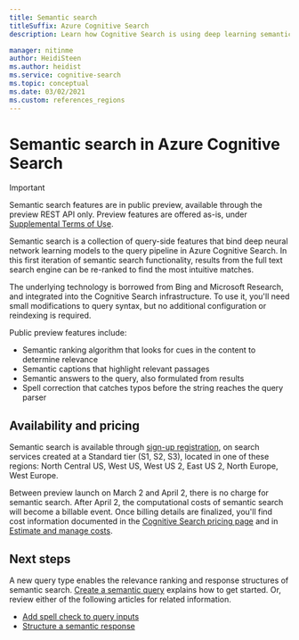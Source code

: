 ```yaml
---
title: Semantic search
titleSuffix: Azure Cognitive Search
description: Learn how Cognitive Search is using deep learning semantic search models from Bing to make search results more intuitive.

manager: nitinme
author: HeidiSteen
ms.author: heidist
ms.service: cognitive-search
ms.topic: conceptual
ms.date: 03/02/2021
ms.custom: references_regions
---
```

# Semantic search in Azure Cognitive Search

> [!IMPORTANT]
> Semantic search features are in public preview, available through the preview REST API only. Preview features are offered as-is, under [Supplemental Terms of Use](https://azure.microsoft.com/support/legal/preview-supplemental-terms/).

Semantic search is a collection of query-side features that bind deep neural network learning models to the query pipeline in Azure Cognitive Search. In this first iteration of semantic search functionality, results from the full text search engine can be re-ranked to find the most intuitive matches.

The underlying technology is borrowed from Bing and Microsoft Research, and integrated into the Cognitive Search infrastructure. To use it, you'll need small modifications to query syntax, but no additional configuration or reindexing is required.

Public preview features include:

+ Semantic ranking algorithm that looks for cues in the content to determine relevance
+ Semantic captions that highlight relevant passages
+ Semantic answers to the query, also formulated from results
+ Spell correction that catches typos before the string reaches the query parser

## Availability and pricing

Semantic search is available through [sign-up registration](https://aka.ms/SemanticSearchPreviewSignup), on search services created at a Standard tier (S1, S2, S3), located in one of these regions: North Central US, West US, West US 2, East US 2, North Europe, West Europe.

Between preview launch on March 2 and April 2, there is no charge for semantic search. After April 2, the computational costs of semantic search will become a billable event. Once billing details are finalized, you'll find cost information documented in the [Cognitive Search pricing page](https://azure.microsoft.com/pricing/details/search/) and in [Estimate and manage costs](search-sku-manage-costs.md).

## Next steps

A new query type enables the relevance ranking and response structures of semantic search. [Create a semantic query](semantic-how-to-query-request.md) explains how to get started. Or, review either of the following articles for related information.

+ [Add spell check to query inputs](speller-how-to-add.md)
+ [Structure a semantic response](semantic-how-to-query-response.md)